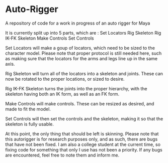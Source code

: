 # Auto-Rigger
A repository of code for a work in progress of an auto rigger for Maya

It is currently split up into 5 parts, which are :
    Set Locators
    Rig Skeleton
    Rig IK-FK Skeleton
    Make Controls
    Set Controls
    
Set Locators will make a goup of locators, which need to be sized to the character model. Please note that proper protocol is still needed here, such as making sure that the locators for the arms and legs line up in the same axis.

Rig Skeleton will turn all of the locators into a skeleton and joints. These can now be rotated to the proper locations, or sized to desire.

Rig IK-FK Skeleton turns the joints into the proper hierarchy, with the skeleton having both an IK form, as well as an FK form.

Make Controls will make controls. These can be resized as desired, and made to fit the model.

Set Controls will then set the controls and the skeleton, making it so that the skeleton is fully usable.

At this point, the only thing that should be left is skinning. Please note that this autorigger is for research purposes only, and as such, there are bugs that have not been fixed. I am also a college student at the current time, so fixing code for something that only I use has not been a priority. If any bugs are encountered, feel free to note them and inform me.
